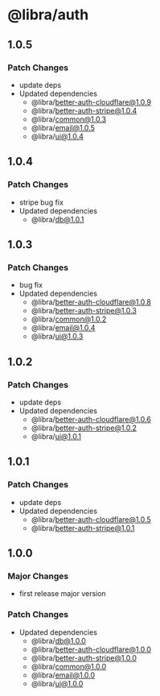 # @libra/auth

## 1.0.5

### Patch Changes

- update deps
- Updated dependencies
  - @libra/better-auth-cloudflare@1.0.9
  - @libra/better-auth-stripe@1.0.4
  - @libra/common@1.0.3
  - @libra/email@1.0.5
  - @libra/ui@1.0.4

## 1.0.4

### Patch Changes

- stripe bug fix
- Updated dependencies
  - @libra/db@1.0.1

## 1.0.3

### Patch Changes

- bug fix
- Updated dependencies
  - @libra/better-auth-cloudflare@1.0.8
  - @libra/better-auth-stripe@1.0.3
  - @libra/common@1.0.2
  - @libra/email@1.0.4
  - @libra/ui@1.0.3

## 1.0.2

### Patch Changes

- update deps
- Updated dependencies
  - @libra/better-auth-cloudflare@1.0.6
  - @libra/better-auth-stripe@1.0.2
  - @libra/ui@1.0.1

## 1.0.1

### Patch Changes

- update deps
- Updated dependencies
  - @libra/better-auth-cloudflare@1.0.5
  - @libra/better-auth-stripe@1.0.1

## 1.0.0

### Major Changes

- first release major version

### Patch Changes

- Updated dependencies
  - @libra/db@1.0.0
  - @libra/better-auth-cloudflare@1.0.0
  - @libra/better-auth-stripe@1.0.0
  - @libra/common@1.0.0
  - @libra/email@1.0.0
  - @libra/ui@1.0.0

